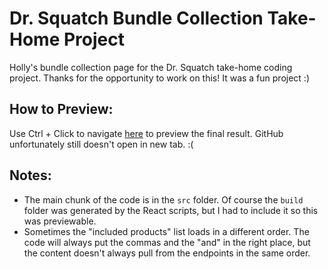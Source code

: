 # Dr. Squatch Bundle Collection Take-Home Project
Holly's bundle collection page for the Dr. Squatch take-home coding project. Thanks for the opportunity to work on this! It was a fun project :)

## How to Preview:
Use Ctrl + Click to navigate [here](https://htmlpreview.github.io/?https://github.com/hooleymcknight/drs-bundles-collection/blob/main/build/index.html) to preview the final result. GitHub unfortunately still doesn't open in new tab. :(

## Notes:
- The main chunk of the code is in the `src` folder. Of course the `build` folder was generated by the React scripts, but I had to include it so this was previewable.
- Sometimes the "included products" list loads in a different order. The code will always put the commas and the "and" in the right place, but the content doesn't always pull from the endpoints in the same order.
